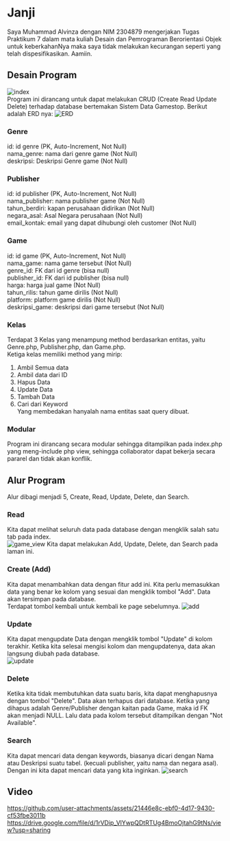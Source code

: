 # Janji
Saya Muhammad Alvinza dengan NIM 2304879 mengerjakan Tugas Praktikum 7 dalam mata kuliah Desain dan Pemrograman Berorientasi Objek untuk keberkahanNya maka saya tidak melakukan kecurangan seperti yang telah dispesifikasikan. Aamiin.

## Desain Program
![index](https://github.com/user-attachments/assets/29b53ff9-d592-4f3e-be7f-d24bd77cedda)  
Program ini dirancang untuk dapat melakukan CRUD (Create Read Update Delete) terhadap database bertemakan Sistem Data Gamestop. Berikut adalah ERD nya:
![ERD](https://github.com/user-attachments/assets/20db332c-013d-4684-9498-34c38323ba56)  
### Genre
id: id genre (PK, Auto-Increment, Not Null)  
nama_genre: nama dari genre game (Not Null)  
deskripsi: Deskripsi Genre game (Not Null)  
### Publisher
id: id publisher (PK, Auto-Increment, Not Null)  
nama_publisher: nama publisher game (Not Null)  
tahun_berdiri: kapan perusahaan didirikan (Not Null)  
negara_asal: Asal Negara perusahaan (Not Null)  
email_kontak: email yang dapat dihubungi oleh customer (Not Null)  
### Game
id: id game (PK, Auto-Increment, Not Null)  
nama_game: nama game tersebut (Not Null)  
genre_id: FK dari id genre (bisa null)  
publisher_id: FK dari id publisher (bisa null)  
harga: harga jual game (Not Null)  
tahun_rilis: tahun game dirilis (Not Null)  
platform: platform game dirilis (Not Null)  
deskripsi_game: deskripsi dari game tersebut (Not Null)  

### Kelas
Terdapat 3 Kelas yang menampung method berdasarkan entitas, yaitu Genre.php, Publisher.php, dan Game.php.  
Ketiga kelas memiliki method yang mirip:  
1. Ambil Semua data  
2. Ambil data dari ID  
3. Hapus Data  
4. Update Data  
5. Tambah Data  
6. Cari dari Keyword  
Yang membedakan hanyalah nama entitas saat query dibuat. 

### Modular
Program ini dirancang secara modular sehingga ditampilkan pada index.php yang meng-include php view, sehingga collaborator dapat bekerja secara pararel dan tidak akan konflik.

## Alur Program
Alur dibagi menjadi 5, Create, Read, Update, Delete, dan Search.

### Read
Kita dapat melihat seluruh data pada database dengan mengklik salah satu tab pada index.  
![game_view](https://github.com/user-attachments/assets/a2d05bb5-8666-4d13-8b92-2691c3f2d190)
Kita dapat melakukan Add, Update, Delete, dan Search pada laman ini.

### Create (Add)
Kita dapat menambahkan data dengan fitur add ini. Kita perlu memasukkan data yang benar ke kolom yang sesuai dan mengklik tombol "Add". Data akan tersimpan pada database.  
Terdapat tombol kembali untuk kembali ke page sebelumnya.
![add](https://github.com/user-attachments/assets/cf7e41f3-6d77-4955-8bd5-cf40e66e5a4e)

### Update
Kita dapat mengupdate Data dengan mengklik tombol "Update" di kolom terakhir. Ketika kita selesai mengisi kolom dan mengupdatenya, data akan langsung diubah pada database.  
![update](https://github.com/user-attachments/assets/daf3eb74-1208-4a78-8b84-8d0dacf56f73)

### Delete
Ketika kita tidak membutuhkan data suatu baris, kita dapat menghapusnya dengan tombol "Delete". Data akan terhapus dari database. Ketika yang dihapus adalah Genre/Publisher dengan kaitan pada Game, maka id FK akan menjadi NULL. Lalu data pada kolom tersebut ditampilkan dengan "Not Available".  

### Search
Kita dapat mencari data dengan keywords, biasanya dicari dengan Nama atau Deskripsi suatu tabel. (kecuali publisher, yaitu nama dan negara asal). Dengan ini kita dapat mencari data yang kita inginkan.
![search](https://github.com/user-attachments/assets/524827b9-ad2e-47fb-80e2-b34e35519630)

## Video
https://github.com/user-attachments/assets/21446e8c-ebf0-4d17-9430-cf53fbe3011b  
https://drive.google.com/file/d/1rVDip_VlYwpQDtRTUg4BmoOjtahG9tNs/view?usp=sharing

